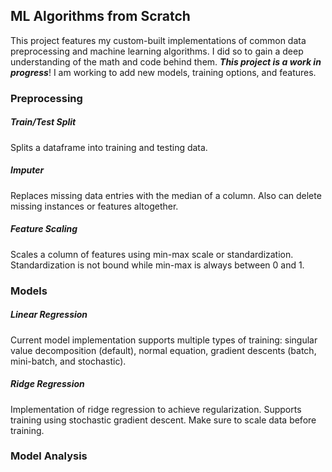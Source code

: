 ## ML Algorithms from Scratch
This project features my custom-built implementations of common data preprocessing and machine learning algorithms.
I did so to gain a deep understanding of the math and code behind them. ***This project is a work in progress***!
I am working to add new models, training options, and features.
### Preprocessing
##### Train/Test Split
Splits a dataframe into training and testing data.
##### Imputer
Replaces missing data entries with the median of a column. Also can 
delete missing instances or features altogether.
##### Feature Scaling
Scales a column of features using min-max scale or standardization.
Standardization is not bound while min-max is always between 0 and 1.
### Models
##### Linear Regression
Current model implementation supports multiple types of training: 
singular value decomposition (default), normal equation, gradient descents
(batch, mini-batch, and stochastic).
##### Ridge Regression
Implementation of ridge regression to achieve regularization. Supports
training using stochastic gradient descent. Make sure to scale data before
training.
### Model Analysis